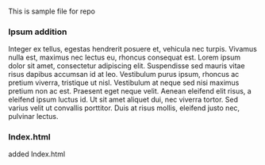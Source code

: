 ####
This is sample file for repo

### Ipsum addition

Integer ex tellus, egestas hendrerit posuere et, vehicula nec turpis. Vivamus nulla est, maximus nec lectus eu, rhoncus consequat est. Lorem ipsum dolor sit amet, consectetur adipiscing elit. Suspendisse sed mauris vitae risus dapibus accumsan id at leo. Vestibulum purus ipsum, rhoncus ac pretium viverra, tristique ut nisl. Vestibulum at neque sed nisi maximus pretium non ac est. Praesent eget neque velit. Aenean eleifend elit risus, a eleifend ipsum luctus id. Ut sit amet aliquet dui, nec viverra tortor. Sed varius velit ut convallis porttitor. Duis at risus mollis, eleifend justo nec, pulvinar lectus.

### Index.html
added Index.html 